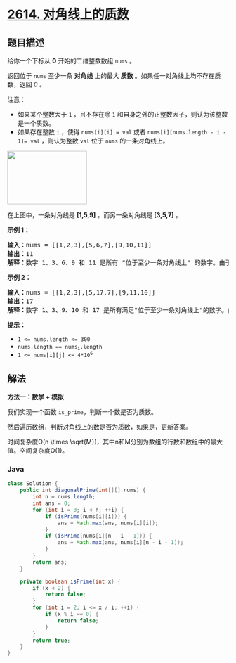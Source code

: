 # [2614. 对角线上的质数](https://leetcode.cn/problems/prime-in-diagonal)

## 题目描述

<p>给你一个下标从 <strong>0</strong> 开始的二维整数数组 <code>nums</code> 。</p>

<p>返回位于 <code>nums</code> 至少一条 <strong>对角线</strong> 上的最大 <strong>质数</strong> 。如果任一对角线上均不存在质数，返回<em> 0 。</em></p>

<p>注意：</p>

<ul>
	<li>如果某个整数大于 <code>1</code> ，且不存在除 <code>1</code> 和自身之外的正整数因子，则认为该整数是一个质数。</li>
	<li>如果存在整数 <code>i</code> ，使得&nbsp;<code>nums[i][i] = val</code> 或者&nbsp;<code>nums[i][nums.length - i - 1]= val</code> ，则认为整数 <code>val</code> 位于 <code>nums</code> 的一条对角线上。</li>
</ul>

<p><img alt="" src="https://gcore.jsdelivr.net/gh/doocs/leetcode@main/solution/2600-2699/2614.Prime%20In%20Diagonal/images/screenshot-2023-03-06-at-45648-pm.png" style="width: 181px; height: 121px;" /></p>

<p>在上图中，一条对角线是 <strong>[1,5,9]</strong> ，而另一条对角线是<strong> [3,5,7]</strong> 。</p>

<p><strong>示例 1：</strong></p>

<pre>
<strong>输入：</strong>nums = [[1,2,3],[5,6,7],[9,10,11]]
<strong>输出：</strong>11
<strong>解释：</strong>数字 1、3、6、9 和 11 是所有 "位于至少一条对角线上" 的数字。由于 11 是最大的质数，故返回 11 。
</pre>

<p><strong>示例 2：</strong></p>

<pre>
<strong>输入：</strong>nums = [[1,2,3],[5,17,7],[9,11,10]]
<strong>输出：</strong>17
<strong>解释：</strong>数字 1、3、9、10 和 17 是所有满足"位于至少一条对角线上"的数字。由于 17 是最大的质数，故返回 17 。
</pre>

<p><strong>提示：</strong></p>

<ul>
	<li><code>1 &lt;= nums.length &lt;= 300</code></li>
	<li><code>nums.length == nums<sub>i</sub>.length</code></li>
	<li><code>1 &lt;= nums<span style="">[i][j]</span>&nbsp;&lt;= 4*10<sup>6</sup></code></li>
</ul>

## 解法

**方法一：数学 + 模拟**

我们实现一个函数 `is_prime`，判断一个数是否为质数。

然后遍历数组，判断对角线上的数是否为质数，如果是，更新答案。

时间复杂度O(n \times \sqrt{M})，其中n和M分别为数组的行数和数组中的最大值。空间复杂度O(1)。

### **Java**

```java
class Solution {
    public int diagonalPrime(int[][] nums) {
        int n = nums.length;
        int ans = 0;
        for (int i = 0; i < n; ++i) {
            if (isPrime(nums[i][i])) {
                ans = Math.max(ans, nums[i][i]);
            }
            if (isPrime(nums[i][n - i - 1])) {
                ans = Math.max(ans, nums[i][n - i - 1]);
            }
        }
        return ans;
    }

    private boolean isPrime(int x) {
        if (x < 2) {
            return false;
        }
        for (int i = 2; i <= x / i; ++i) {
            if (x % i == 0) {
                return false;
            }
        }
        return true;
    }
}
```
